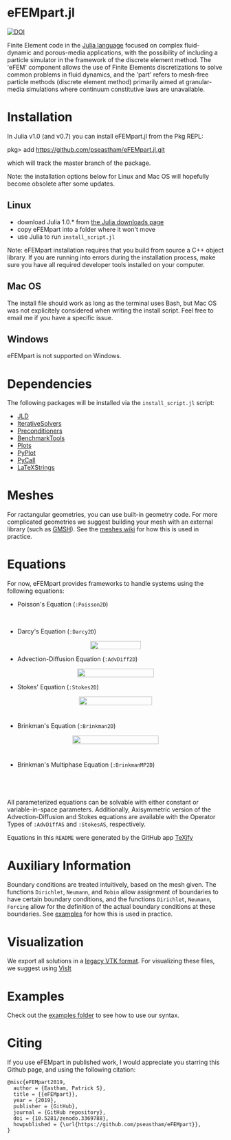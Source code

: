 # eFEMpart.jl

[![DOI](https://zenodo.org/badge/164060006.svg)](https://zenodo.org/badge/latestdoi/164060006)

Finite Element code in the [Julia language](https://julialang.org/) focused on complex fluid-dynamic and porous-media applications, with the possibility of including a particle simulator in the framework of the discrete element method. The 'eFEM' component allows the use of Finite Elements discretizations to solve common problems in fluid dynamics, and the 'part' refers to mesh-free particle methods (discrete element method) primarily aimed at granular-media simulations where continuum constitutive laws are unavailable.

# Installation

In Julia v1.0 (and v0.7) you can install eFEMpart.jl from the Pkg REPL:

pkg> add https://github.com/pseastham/eFEMpart.jl.git

which will track the master branch of the package.

Note: the installation options below for Linux and Mac OS will hopefully become obsolete after some updates.

## Linux

- download Julia 1.0.* from [the Julia downloads page](https://julialang.org/downloads/)
- copy eFEMpart into a folder where it won't move
- use Julia to run `install_script.jl`

Note: eFEMpart installation requires that you build from source a C++ object library. If you are running into errors during the installation process, make sure you have all required developer tools installed on your computer.

## Mac OS

The install file should work as long as the terminal uses Bash, but Mac OS was not explicitely considered when writing the install script. Feel free to email me if you have a specific issue.

## Windows

eFEMpart is not supported on Windows. 

# Dependencies

The following packages will be installed via the `install_script.jl` script:

- [JLD](https://github.com/JuliaIO/JLD.jl)
- [IterativeSolvers](https://github.com/JuliaMath/IterativeSolvers.jl)
- [Preconditioners](https://github.com/mohamed82008/Preconditioners.jl)
- [BenchmarkTools](https://github.com/JuliaCI/BenchmarkTools.jl)
- [Plots](http://docs.juliaplots.org/latest/)
- [PyPlot](https://github.com/JuliaPy/PyPlot.jl)
- [PyCall](https://github.com/JuliaPy/PyCall.jl)
- [LaTeXStrings](https://github.com/stevengj/LaTeXStrings.jl)

# Meshes

For ractangular geometries, you can use built-in geometry code. For more complicated geometries we suggest building your mesh with an external library (such as [GMSH](http://gmsh.info/)). See the [meshes wiki](https://github.com/pseastham/eFEMpart/wiki/Docs:-Meshes) for how this is used in practice.

# Equations

For now, eFEMpart provides frameworks to handle systems using the following equations:

* Poisson's Equation (`:Poisson2D`)

<p align="center"><img src="/tex/a1e55dd0d6f8247d8b884e241419c34e.svg?invert_in_darkmode&sanitize=true" align=middle width=75.003885pt height=17.399144399999997pt/></p>

* Darcy's Equation (`:Darcy2D`)

<p align="center"><img src="/tex/3ba9ca5ab07d4c987d667c9f4956512c.svg?invert_in_darkmode&sanitize=true" align=middle width=118.8451539pt height=19.726228499999998pt/></p>

* Advection-Diffusion Equation (`:AdvDiff2D`)

<p align="center"><img src="/tex/50aaf8695606a64a2aba3412a4cd7ca3.svg?invert_in_darkmode&sanitize=true" align=middle width=178.72117724999998pt height=19.726228499999998pt/></p>

* Stokes' Equation (`:Stokes2D`)

<p align="center"><img src="/tex/f7e35892f79b733caf605eb9762d82c0.svg?invert_in_darkmode&sanitize=true" align=middle width=170.03593694999998pt height=19.726228499999998pt/></p>
<p align="center"><img src="/tex/efbfbcd0f130f2b91fea06b34868e681.svg?invert_in_darkmode&sanitize=true" align=middle width=66.2097216pt height=11.232861749999998pt/></p>

* Brinkman's Equation (`:Brinkman2D`)

<p align="center"><img src="/tex/07e57a540d72768f0e3d8ca41934ad8a.svg?invert_in_darkmode&sanitize=true" align=middle width=200.24691225pt height=19.726228499999998pt/></p>
<p align="center"><img src="/tex/efbfbcd0f130f2b91fea06b34868e681.svg?invert_in_darkmode&sanitize=true" align=middle width=66.2097216pt height=11.232861749999998pt/></p>

* Brinkman's Multiphase Equation (`:BrinkmanMP2D`)

<p align="center"><img src="/tex/8b86a228922df2e57a458e4cbd5379e8.svg?invert_in_darkmode&sanitize=true" align=middle width=186.47236739999997pt height=17.399144399999997pt/></p>
<p align="center"><img src="/tex/efbfbcd0f130f2b91fea06b34868e681.svg?invert_in_darkmode&sanitize=true" align=middle width=66.2097216pt height=11.232861749999998pt/></p>

All parameterized equations can be solvable with either constant or variable-in-space parameters. Additionally, Axisymmetric version of the Advection-Diffusion and Stokes equations are available with the Operator Types of `:AdvDiffAS` and `:StokesAS`, respectively. 

Equations in this `README` were generated by the GitHub app [TeXify](https://github.com/apps/texify)

# Auxiliary Information

Boundary conditions are treated intuitively, based on the mesh given. The functions `Dirichlet`, `Neumann`, and `Robin` allow assignment of boundaries to have certain boundary conditions, and the functions `Dirichlet`, `Neumann`, `Forcing` allow for the definition of the actual boundary conditions at these boundaries. See [examples](examples/) for how this is used in practice.

# Visualization

We export all solutions in a [legacy VTK format](https://www.vtk.org/VTK/img/file-formats.pdf). For visualizing these files, we suggest using [VisIt](https://wci.llnl.gov/simulation/computer-codes/visit/)

# Examples 

Check out the [examples folder](examples/) to see how to use our syntax.

# Citing

If you use eFEMpart in published work, I would appreciate you starring this Github page, and using the following citation:

```
@misc{eFEMpart2019,
  author = {Eastham, Patrick S},
  title = {{eFEMpart}},
  year = {2019},
  publisher = {GitHub},
  journal = {GitHub repository},
  doi = {10.5281/zenodo.3369788},
  howpublished = {\url{https://github.com/pseastham/eFEMpart}},
}
```
